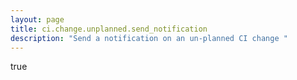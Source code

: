 ```yaml
---
layout: page
title: ci.change.unplanned.send_notification
description: "Send a notification on an un-planned CI change "
---
```

true